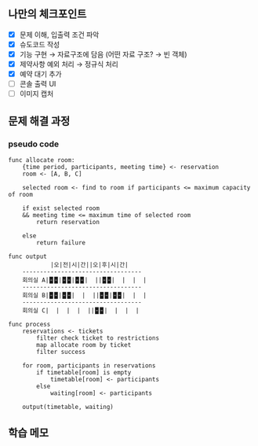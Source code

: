 ## 나만의 체크포인트

-   [x] 문제 이해, 입출력 조건 파악
-   [x] 슈도코드 작성
-   [x] 기능 구현 &rightarrow; 자료구조에 담음 (어떤 자료 구조? &rightarrow; 빈 객체)
-   [x] 제약사항 예외 처리 &rightarrow; 정규식 처리
-   [x] 예약 대기 추가
-   [ ] 콘솔 출력 UI
-   [ ] 이미지 캡처

## 문제 해결 과정

### pseudo code

```
func allocate room:
    {time period, participants, meeting time} <- reservation
    room <- [A, B, C]

    selected room <- find to room if participants <= maximum capacity of room

    if exist selected room
    && meeting time <= maximum time of selected room
        return reservation

    else
        return failure

func output
            |오|전|시|간||오|후|시|간|
    ----------------------------------
    회의실 A|🁢🁢|🁢🁢|🁢🁢|  ||🁢🁢|  |  |  |
    ----------------------------------
    회의실 B|🁢🁢|🁢🁢|  |  ||🁢🁢|🁢🁢|  |  |
    ----------------------------------
    회의실 C|  |  |  |  ||🁢🁢|  |  |  |

func process
    reservations <- tickets
        filter check ticket to restrictions
        map allocate room by ticket
        filter success

    for room, participants in reservations
        if timetable[room] is empty
            timetable[room] <- participants
        else
            waiting[room] <- participants

    output(timetable, waiting)
```

## 학습 메모
